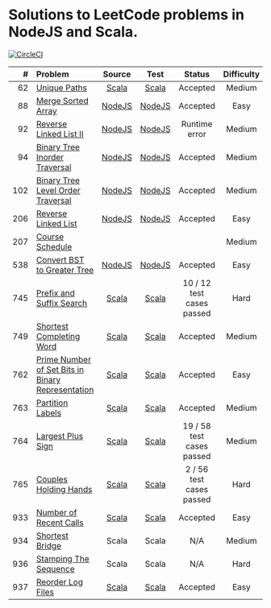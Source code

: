# Solutions to LeetCode problems in NodeJS and Scala.

[![CircleCI](https://circleci.com/gh/aa8y/book-ctci/tree/master.svg?style=shield&circle-token=7012e3ab725c94f866647778ab0bd7be465ccdd0)](https://circleci.com/gh/aa8y/book-ctci/tree/master)

| #    | Problem  |  Source  |  Test  |  Status  |  Difficulty  |
|-----:|:---------|:--------:|:------:|:--------:|:------------:|
| 62   | [Unique Paths](https://leetcode.com/problems/unique-paths/description/) | [Scala](https://github.com/aa8y/leetcode/blob/master/scala/src/main/scala/co/aa8y/leetcode/UniquePaths.scala) | [Scala](https://github.com/aa8y/leetcode/blob/master/scala/src/test/scala/co/aa8y/leetcode/UniquePathsSpec.scala) | Accepted | Medium |
| 88   | [Merge Sorted Array](https://leetcode.com/problems/merge-sorted-array/description/) | [NodeJS](https://github.com/aa8y/leetcode/blob/master/node/src/main/mergeSortedArray.js) | [NodeJS](https://github.com/aa8y/leetcode/blob/master/node/src/test/mergeSortedArrayTest.js) | Accepted | Easy |
| 92   | [Reverse Linked List II](https://leetcode.com/problems/reverse-linked-list-ii/description/) | [NodeJS](https://github.com/aa8y/leetcode/blob/master/node/src/main/reverseLinkedList2.js) | [NodeJS](https://github.com/aa8y/leetcode/blob/master/node/src/test/reverseLinkedList2Test.js) | Runtime error | Medium |
| 94   | [Binary Tree Inorder Traversal](https://leetcode.com/problems/binary-tree-inorder-traversal/description/) | [NodeJS](https://github.com/aa8y/leetcode/blob/master/node/src/main/binaryTreeInOrderTraversal.js) | [NodeJS](https://github.com/aa8y/leetcode/blob/master/node/src/test/binaryTreeInOrderTraversalTest.js) | Accepted | Medium |
| 102  | [Binary Tree Level Order Traversal](https://leetcode.com/problems/binary-tree-level-order-traversal/description/) | [NodeJS](https://github.com/aa8y/leetcode/blob/master/node/src/main/binaryTreeLevelOrderTraversal.js) | [NodeJS](https://github.com/aa8y/leetcode/blob/master/node/src/test/binaryTreeLevelOrderTraversalTest.js) | Accepted | Medium |
| 206  | [Reverse Linked List](https://leetcode.com/problems/reverse-linked-list/description/) | [NodeJS](https://github.com/aa8y/leetcode/blob/master/node/src/main/reverseLinkedList.js) | [NodeJS](https://github.com/aa8y/leetcode/blob/master/node/src/test/reverseLinkedListTest.js) | Accepted | Easy |
| 207  | [Course Schedule](https://leetcode.com/problems/course-schedule/) | | | | Medium |
| 538  | [Convert BST to Greater Tree](https://leetcode.com/problems/convert-bst-to-greater-tree/description/) | [NodeJS](https://github.com/aa8y/leetcode/blob/master/node/src/main/bstToGreaterTree.js) | [NodeJS](https://github.com/aa8y/leetcode/blob/master/node/src/test/bstToGreaterTreeTest.js) | Accepted | Easy |
| 745  | [Prefix and Suffix Search](https://leetcode.com/problems/prefix-and-suffix-search/description/) | [Scala](https://github.com/aa8y/leetcode/blob/master/scala/src/main/scala/co/aa8y/leetcode/PrefixAndSuffixSearch.scala) | [Scala](https://github.com/aa8y/leetcode/blob/master/scala/src/test/scala/co/aa8y/leetcode/PrefixAndSuffixSearchSpec.scala) | 10 / 12 test cases passed | Hard |
| 749  | [Shortest Completing Word](https://leetcode.com/problems/shortest-completing-word/description/) | [Scala](https://github.com/aa8y/leetcode/blob/master/scala/src/main/scala/co/aa8y/leetcode/ShortestCompletingWord.scala) | [Scala](https://github.com/aa8y/leetcode/blob/master/scala/src/test/scala/co/aa8y/leetcode/ShortestCompletingWordSpec.scala) | Accepted | Medium |
| 762  | [Prime Number of Set Bits in Binary Representation](https://leetcode.com/contest/weekly-contest-67/problems/prime-number-of-set-bits-in-binary-representation/) | [Scala](https://github.com/aa8y/leetcode/blob/master/scala/src/main/scala/co/aa8y/leetcode/PrimeNumberOfSetBitsInBinaryRepresentation.scala) | [Scala](https://github.com/aa8y/leetcode/blob/master/scala/src/test/scala/co/aa8y/leetcode/PrimeNumberOfSetBitsInBinaryRepresentationSpec.scala) | Accepted | Easy |
| 763  | [Partition Labels](https://leetcode.com/contest/weekly-contest-67/problems/partition-labels/) | [Scala](https://github.com/aa8y/leetcode/blob/master/scala/src/main/scala/co/aa8y/leetcode/PartitionLabels.scala) | [Scala](https://github.com/aa8y/leetcode/blob/master/scala/src/test/scala/co/aa8y/leetcode/PartitionLabelsSpec.scala) | Accepted | Medium |
| 764  | [Largest Plus Sign](https://leetcode.com/contest/weekly-contest-67/problems/largest-plus-sign/) | [Scala](https://github.com/aa8y/leetcode/blob/master/scala/src/main/scala/co/aa8y/leetcode/LargestPlusSign.scala) | [Scala](https://github.com/aa8y/leetcode/blob/master/scala/src/test/scala/co/aa8y/leetcode/LargestPlusSignSpec.scala) | 19 / 58 test cases passed | Medium |
| 765  | [Couples Holding Hands](https://leetcode.com/contest/weekly-contest-67/problems/couples-holding-hands/) | [Scala](https://github.com/aa8y/leetcode/blob/master/scala/src/main/scala/co/aa8y/leetcode/CouplesHoldingHands.scala) | [Scala](https://github.com/aa8y/leetcode/blob/master/scala/src/test/scala/co/aa8y/leetcode/CouplesHoldingHandsSpec.scala) | 2 / 56 test cases passed | Hard |
| 933  | [Number of Recent Calls](https://leetcode.com/contest/weekly-contest-109/problems/number-of-recent-calls/) | [Scala](https://github.com/aa8y/leetcode/blob/master/scala/src/main/scala/co/aa8y/leetcode/NumberOfRecentCalls.scala) | [Scala](https://github.com/aa8y/leetcode/blob/master/scala/src/test/scala/co/aa8y/leetcode/NumberOfRecentCallsSpec.scala) | Accepted | Easy |
| 934  | [Shortest Bridge](https://leetcode.com/contest/weekly-contest-109/problems/shortest-bridge/) | Scala | Scala | N/A | Medium |
| 936  | [Stamping The Sequence](https://leetcode.com/contest/weekly-contest-109/problems/stamping-the-sequence/) | Scala | Scala | N/A | Hard |
| 937  | [Reorder Log Files](https://leetcode.com/contest/weekly-contest-110/problems/reorder-log-files/) | [Scala](https://github.com/aa8y/leetcode/blob/master/scala/src/main/scala/co/aa8y/leetcode/ReorderLogFiles.scala) | [Scala](https://github.com/aa8y/leetcode/blob/master/scala/src/test/scala/co/aa8y/leetcode/ReorderLogFilesSpec.scala) | Accepted | Easy |
